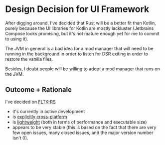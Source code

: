 # Design Decision for UI Framework
After digging around, I've decided that Rust will be a better fit than Kotlin, purely because the UI libraries for Kotlin are mostly lackluster (Jetbrains Compose looks promising, but it's not mature enough yet for me to commit to using it).

The JVM in general is a bad idea for a mod manager that will need to be running in the background in order to listen for DSR exiting in order to restore the vanilla files.

Besides, I doubt people will be willing to adopt a mod manager that runs on the JVM.

## Outcome + Rationale
I've decided on [FLTK-RS](https://github.com/fltk-rs/fltk-rs)
 - it's currently in active development
 - is [explicitly cross-platform](https://github.com/fltk-rs/fltk-rs#dependencies)
 - is [lightweight](https://github.com/fltk-rs/fltk-rs#:~:text=Speed.%20Fast%20to%20install%2C%20fast%20to%20build%2C%20fast%20at%20startup%20and%20fast%20at%20runtime.) (both in terms of performance and executable size)
 - appears to be very stable (this is based on the fact that there are very few open issues, many closed issues, and the major version number isn't 0).
 